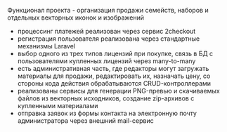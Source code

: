 Функционал проекта - организация продажи семейств, наборов и отдельных векторных иконок и изображений

- процессинг платежей реализован через сервис 2checkout
- регистрация пользователя реализована через стандартные механизмы Laravel
- выбор одного из трех типов лицензий при покупке, связь в БД с пользователями купленных лицензий через many-to-many
- есть административная часть, где редакторы могут загружать материалы для продажи, редактировать их, назначать цену, со стороны кода действия обрабатываются CRUD-контроллерами
- реализованы сервисы для генерации PNG-превью и скачиваемых файлов из векторных исходников, создание zip-архивов с купленными материалами
- отправка заявок из формы контакта на электронную почту администратора через внешний mail-сервис
